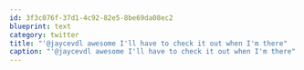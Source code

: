 ```yaml
---
id: 3f3c076f-37d1-4c92-82e5-8be69da08ec2
blueprint: text
category: twitter
title: "'@jaycevdl awesome I'll have to check it out when I'm there"
caption: "'@jaycevdl awesome I'll have to check it out when I'm there"
---
```


